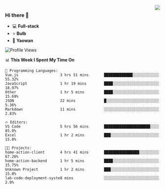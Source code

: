 <img  align="right" src="https://github-readme-stats.vercel.app/api?username=LolipopJ&show_icons=true&count_private=true&hide_title=true&include_all_commits=true&theme=vue">

### Hi there 👋

- :computer: **Full-stack**
- :star: **Bulb**
- :pill: **Yaowan**

<!--START_SECTION:waka-->
![Profile Views](http://img.shields.io/badge/Profile%20Views-3-blue)

📊 **This Week I Spent My Time On** 

```text
💬 Programming Languages: 
Vue.js                   3 hrs 51 mins       █████████████░░░░░░░░░░░░   55.32% 
JavaScript               1 hr 19 mins        ████░░░░░░░░░░░░░░░░░░░░░   18.97% 
Other                    1 hr 5 mins         ████░░░░░░░░░░░░░░░░░░░░░   15.69% 
JSON                     22 mins             █░░░░░░░░░░░░░░░░░░░░░░░░   5.36% 
Markdown                 11 mins             ░░░░░░░░░░░░░░░░░░░░░░░░░   2.83%

🔥 Editors: 
VS Code                  5 hrs 56 mins       █████████████████████░░░░   85.0% 
Excel                    1 hr 2 mins         ███░░░░░░░░░░░░░░░░░░░░░░   15.0%

🐱‍💻 Projects: 
home-action-client       4 hrs 41 mins       ████████████████░░░░░░░░░   67.26% 
home-action-backend      1 hr 5 mins         ████░░░░░░░░░░░░░░░░░░░░░   15.75% 
Unknown Project          1 hr 2 mins         ███░░░░░░░░░░░░░░░░░░░░░░   15.0% 
lab-code-deployment-syste8 mins              ░░░░░░░░░░░░░░░░░░░░░░░░░   2.0%

```


<!--END_SECTION:waka-->
